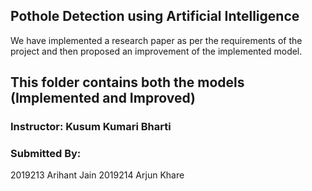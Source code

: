 ## Pothole Detection using Artificial Intelligence

We have implemented a research paper as per the requirements of the project and then proposed an improvement of the implemented model.

## This folder contains both the models (Implemented and Improved)

### Instructor: Kusum Kumari Bharti

### Submitted By:

2019213 Arihant Jain
2019214 Arjun Khare
